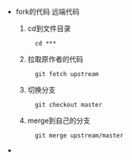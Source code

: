 - fork的代码 远端代码

  1. cd到文件目录

     ```objc
       cd ***
     ```

  2. 拉取原作者的代码

     ```objc
       git fetch upstream
     ```

  3. 切换分支

     ```objc
       git checkout master
     ```

  4. merge到自己的分支

     ```objc
       git merge upstream/master
     ```

- 